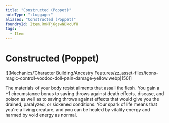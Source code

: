 ```yaml
---
title: "Constructed (Poppet)"
noteType: ":luggage:"
aliases: "Constructed (Poppet)"
foundryId: Item.RmNTj6gswNDkcUfH
tags:
  - Item
---
```


# Constructed (Poppet)
![[Mechanics/Character Building/Ancestry Features/zz_asset-files/icons-magic-control-voodoo-doll-pain-damage-yellow.webp|150]]

The materials of your body resist ailments that assail the flesh. You gain a +1 circumstance bonus to saving throws against death effects, disease, and poison as well as to saving throws against effects that would give you the drained, paralyzed, or sickened conditions. Your spark of life means that you're a living creature, and you can be healed by vitality energy and harmed by void energy as normal.
